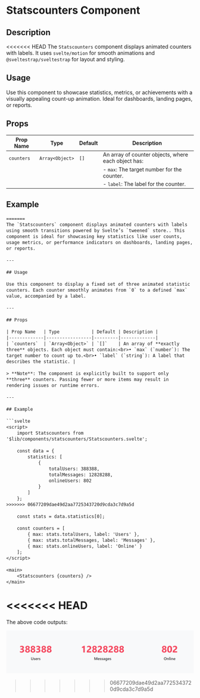 # Statscounters Component

## Description

<<<<<<< HEAD
The `Statscounters` component displays animated counters with labels. It uses `svelte/motion` for smooth animations and `@sveltestrap/sveltestrap` for layout and styling.

## Usage

Use this component to showcase statistics, metrics, or achievements with a visually appealing count-up animation. Ideal for dashboards, landing pages, or reports.

## Props

| Prop Name  | Type            | Default | Description                                         |
| ---------- | --------------- | ------- | --------------------------------------------------- |
| `counters` | `Array<Object>` | `[]`    | An array of counter objects, where each object has: |
|            |                 |         | - `max`: The target number for the counter.         |
|            |                 |         | - `label`: The label for the counter.               |

## Example

```agml
=======
The `Statscounters` component displays animated counters with labels using smooth transitions powered by Svelte’s `tweened` store.. This component is ideal for showcasing key statistics like user counts, usage metrics, or performance indicators on dashboards, landing pages, or reports.

---

## Usage

Use this component to display a fixed set of three animated statistic counters. Each counter smoothly animates from `0` to a defined `max` value, accompanied by a label.

---

## Props

| Prop Name   | Type            | Default | Description |
|-------------|-----------------|---------|-------------|
| `counters`  | `Array<Object>` | `[]`    | An array of **exactly three** objects. Each object must contain:<br>• `max` (`number`): The target number to count up to.<br>• `label` (`string`): A label that describes the statistic. |

> **Note**: The component is explicitly built to support only **three** counters. Passing fewer or more items may result in rendering issues or runtime errors.

---

## Example

```svelte
<script>
    import Statscounters from '$lib/components/statscounters/Statscounters.svelte';

    const data = {
        statistics: [
            {
                totalUsers: 388388,
                totalMessages: 12828288,
                onlineUsers: 802
            }
        ]
    };
>>>>>>> 06677209dae49d2aa7725343720d9cda3c7d9a5d

    const stats = data.statistics[0];

    const counters = [
        { max: stats.totalUsers, label: 'Users' },
        { max: stats.totalMessages, label: 'Messages' },
        { max: stats.onlineUsers, label: 'Online' }
    ];
</script>

<main>
    <Statscounters {counters} />
</main>

```
<<<<<<< HEAD
=======
The above code outputs:

![Statscounters image.](./docsImages/statsCounterImage.png "This is a Statscounters image.")
>>>>>>> 06677209dae49d2aa7725343720d9cda3c7d9a5d
